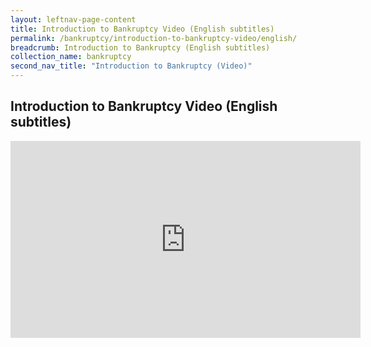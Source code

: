 ```yaml
---
layout: leftnav-page-content
title: Introduction to Bankruptcy Video (English subtitles)
permalink: /bankruptcy/introduction-to-bankruptcy-video/english/
breadcrumb: Introduction to Bankruptcy (English subtitles)
collection_name: bankruptcy
second_nav_title: "Introduction to Bankruptcy (Video)"
---
```


Introduction to Bankruptcy Video (English subtitles)
---
<div class="bp-youtube">
<iframe width="560" height="315" src="https://www.youtube.com/embed/I_dp6h2k2TM" title="Introducton to Bankruptcy Video" alt="Introduction to Bankruptcy Video" frameborder="0" allow="accelerometer; autoplay; encrypted-media; gyroscope; picture-in-picture" allowfullscreen></iframe>
</div>
